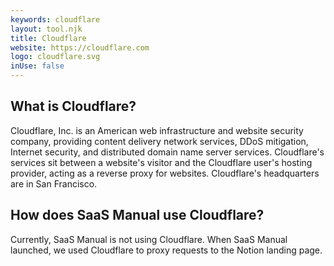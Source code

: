 ```yaml
---
keywords: cloudflare
layout: tool.njk
title: Cloudflare
website: https://cloudflare.com
logo: cloudflare.svg
inUse: false
---
```


## What is Cloudflare?

Cloudflare, Inc. is an American web infrastructure and website security company, providing content delivery network services, DDoS mitigation, Internet security, and distributed domain name server services. Cloudflare's services sit between a website's visitor and the Cloudflare user's hosting provider, acting as a reverse proxy for websites. Cloudflare's headquarters are in San Francisco.

## How does SaaS Manual use Cloudflare?

Currently, SaaS Manual is not using Cloudflare. When SaaS Manual launched, we used Cloudflare to proxy requests to the Notion landing page.